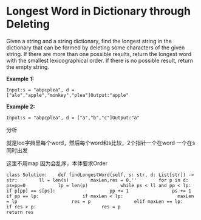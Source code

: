 # Longest Word in Dictionary through Deleting

Given a string and a string dictionary, find the longest string in the dictionary that can be formed by deleting some characters of the given string. If there are more than one possible results, return the longest word with the smallest lexicographical order. If there is no possible result, return the empty string.

**Example 1:**

```text
Input:s = "abpcplea", d = ["ale","apple","monkey","plea"]Output:"apple"
```

**Example 2:**

```text
Input:s = "abpcplea", d = ["a","b","c"]Output:"a"
```

分析

就是loo字典里每个word，然后每个word和s比较，2个指针一个在word 一个在s 同时出发

这里不用map 因为会乱序，本体要求Order

```text
class Solution:    def findLongestWord(self, s: str, d: List[str]) -> str:        ll = len(s)        maxLen,res = 0,''        for p in d:            ps=pp=0            lp = len(p)            while ps < ll and pp < lp:                if p[pp] == s[ps]:                    pp += 1                ps += 1            if pp == lp:                if maxLen < lp:                    maxLen = lp                    res = p                elif maxLen == lp:                    if res > p:                        res = p                       return res
```

